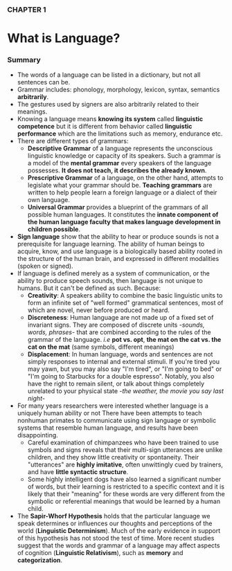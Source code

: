 ### CHAPTER 1
# What is Language?
### Summary
- The words of a language can be listed in a dictionary, but not all sentences can be.
- Grammar includes: phonology, morphology, lexicon, syntax, semantics __arbitrarily__.
- The gestures used by signers are also arbitrarily related to their meanings.
- Knowing a language means **knowing its system** called **linguistic competence** but it is different from behavior called **linguistic performance** which are the limitations such as memory, endurance etc.
- There are different types of grammars:
  - **Descriptive Grammar** of a language represents the unconscious linguistic knowledge or capacity of its speakers. Such a grammar is a model of the **mental grammar** every speakers of the language possesses. **It does not teach, it describes the already known**.
  - **Prescriptive Grammar** of a language, on the other hand, attempts to legislate what your grammar should be. **Teaching grammars** are written to help people learn a foreign language or a dialect of their own language.
  - **Universal Grammar** provides a blueprint of the grammars of all possible human languages. It constitutes the **innate component of the human language faculty that makes language development in children possible**.
- **Sign language** show that the ability to hear or produce sounds is not a prerequisite for language learning. The ability of human beings to acquire, know, and use language is a biologically based ability rooted in the structure of the human brain, and expressed in different modalities (spoken or signed).
- If language is defined merely as a system of communication, or the ability to produce speech sounds, then language is not unique to humans. But it can't be defined as such. Because:
  - **Creativity**: A speakers ability to combine the basic linguistic units to form an infinite set of "well formed" grammatical sentences, most of which are novel, never before produced or heard.
  - **Discreteness**: Human language are not made up of a fixed set of invariant signs. They are composed of discrete units _-sounds, words, phrases-_ that are combined according to the rules of the grammar of the language. _i.e_ **pot vs. opt**, **the mat on the cat vs. the cat on the mat** (same symbols, different meanings)
  - **Displacement**: In human language, words and sentences are not simply responses to internal and external stimuli. If you're tired you may yawn, but you may also say "I'm tired", or "I'm going to bed" or "I'm going to Starbucks for a double espresso". Notably, you also have the right to remain silent, or talk about things completely unrelated to your physical state _-the weather, the movie you say last night-_
- For many years researchers were interested whether language is a uniquely human ability or not There have been attempts to teach nonhuman primates to communicate using sign language or symbolic systems that resemble human language, and results have been disappointing.
  - Careful examination of chimpanzees who have been trained to use symbols and signs reveals that their multi-sign utterances are unlike children, and they show little creativity or spontaneity. Their "utterances" are **highly imitative**, often unwittingly cued by trainers, and have **little syntactic structure**.
  - Some highly intelligent dogs have also learned a significant number of words, but their learning is restricted to a specific context and it is likely that their "meaning" for these words are very different from the symbolic or referential meanings that would be learned by a human child.
- The **Sapir-Whorf Hypothesis** holds that the particular language we speak determines or influences our thoughts and perceptions of the world (**Linguistic Determinism**). Much of the early evidence in support of this hypothesis has not stood the test of time. More recent studies suggest that the words and grammar of a language may affect aspects of cognition (**Linguistic Relativism**), such as **memory** and **categorization**. 